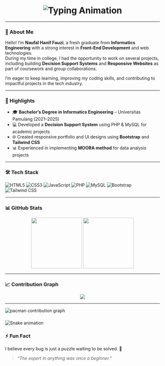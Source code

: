<h1 align="center">
  <img src="https://readme-typing-svg.herokuapp.com?size=30&color=38BDAE&center=true&vCenter=true&width=600&lines=Hi+there!+👋;I'm+Naufal+Hanif+Fauzi;Front-End+Developer;Informatics+Engineering+Graduate;Tech+Enthusiast;Lifelong+Learner" alt="Typing Animation">
</h1>

---

### 🌟 About Me
Hello! I’m **Naufal Hanif Fauzi**, a fresh graduate from **Informatics Engineering** with a strong interest in **Front-End Development** and web technologies.  
During my time in college, I had the opportunity to work on several projects, including building **Decision Support Systems** and **Responsive Websites** as part of coursework and group collaborations.  

I’m eager to keep learning, improving my coding skills, and contributing to impactful projects in the tech industry.

---

### 🎯 Highlights
- 🎓 **Bachelor’s Degree in Informatics Engineering** – Universitas Pamulang (2021–2025)  
- 💻 Developed a **Decision Support System** using PHP & MySQL for academic projects  
- 🌐 Created responsive portfolio and UI designs using **Bootstrap** and **Tailwind CSS**  
- 📊 Experienced in implementing **MOORA method** for data analysis projects  

---

### 🛠 Tech Stack
![HTML5](https://img.shields.io/badge/HTML5-E34F26?style=for-the-badge&logo=html5&logoColor=white)
![CSS3](https://img.shields.io/badge/CSS3-1572B6?style=for-the-badge&logo=css3&logoColor=white)
![JavaScript](https://img.shields.io/badge/JavaScript-F7DF1E?style=for-the-badge&logo=javascript&logoColor=black)
![PHP](https://img.shields.io/badge/PHP-777BB4?style=for-the-badge&logo=php&logoColor=white)
![MySQL](https://img.shields.io/badge/MySQL-4479A1?style=for-the-badge&logo=mysql&logoColor=white)
![Bootstrap](https://img.shields.io/badge/Bootstrap-7952B3?style=for-the-badge&logo=bootstrap&logoColor=white)
![Tailwind CSS](https://img.shields.io/badge/TailwindCSS-38B2AC?style=for-the-badge&logo=tailwind-css&logoColor=white)

---

### 📊 GitHub Stats
<div align="center">
  <img src="https://github-readme-stats.vercel.app/api?username=NaufalHaniff&show_icons=true&theme=tokyonight&hide_border=true" height="165">
  <img src="https://github-readme-stats.vercel.app/api/top-langs/?username=NaufalHaniff&layout=compact&theme=tokyonight&hide_border=true" height="165">
</div>

---

### 📈 Contribution Graph
<div align="center">
  <img src="https://github-readme-activity-graph.vercel.app/graph?username=NaufalHaniff&theme=react-dark&hide_border=true&area=true" />
</div>

---

<picture>
  <source media="(prefers-color-scheme: dark)" srcset="https://raw.githubusercontent.com/NaufalHaniff/NaufalHaniff/output/pacman-contribution-graph-dark.svg">
  <source media="(prefers-color-scheme: light)" srcset="https://raw.githubusercontent.com/NaufalHaniff/NaufalHaniff/output/pacman-contribution-graph.svg">
  <img alt="pacman contribution graph" src="https://raw.githubusercontent.com/NaufalHaniff/NaufalHaniff/output/pacman-contribution-graph.svg">
</picture>

###

<img src="https://raw.githubusercontent.com/NaufalHaniff/NaufalHaniff/output/snake.svg" alt="Snake animation" />

###

### ⚡ Fun Fact
I believe every bug is just a puzzle waiting to be solved. 🧩

> _“The expert in anything was once a beginner.”_
